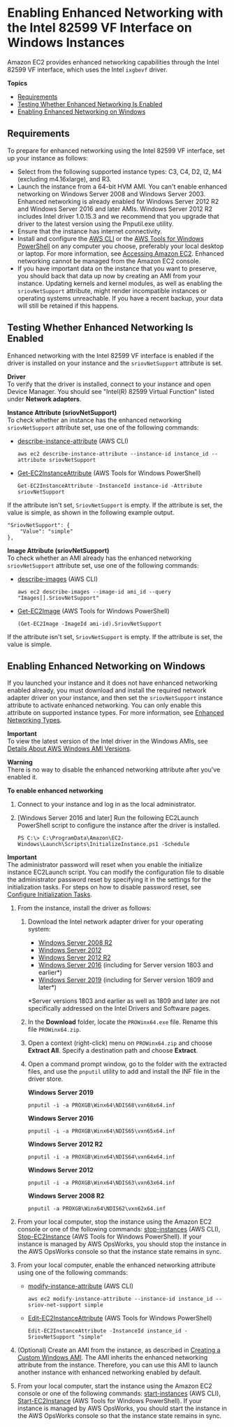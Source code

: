 # Enabling Enhanced Networking with the Intel 82599 VF Interface on Windows Instances<a name="sriov-networking"></a>

Amazon EC2 provides enhanced networking capabilities through the Intel 82599 VF interface, which uses the Intel `ixgbevf` driver\.

**Topics**
+ [Requirements](#ixgbevf-requirements)
+ [Testing Whether Enhanced Networking Is Enabled](#test-enhanced-networking)
+ [Enabling Enhanced Networking on Windows](#enable-enhanced-networking)

## Requirements<a name="ixgbevf-requirements"></a>

To prepare for enhanced networking using the Intel 82599 VF interface, set up your instance as follows:
+ Select from the following supported instance types: C3, C4, D2, I2, M4 \(excluding m4\.16xlarge\), and R3\.
+ Launch the instance from a 64\-bit HVM AMI\. You can't enable enhanced networking on Windows Server 2008 and Windows Server 2003\. Enhanced networking is already enabled for Windows Server 2012 R2 and Windows Server 2016 and later AMIs\. Windows Server 2012 R2 includes Intel driver 1\.0\.15\.3 and we recommend that you upgrade that driver to the latest version using the Pnputil\.exe utility\. 
+ Ensure that the instance has internet connectivity\.
+ Install and configure the [AWS CLI](https://docs.aws.amazon.com/cli/latest/userguide/cli-chap-getting-set-up.html) or the [AWS Tools for Windows PowerShell](https://docs.aws.amazon.com/powershell/latest/userguide/) on any computer you choose, preferably your local desktop or laptop\. For more information, see [Accessing Amazon EC2](concepts.md#access-ec2)\. Enhanced networking cannot be managed from the Amazon EC2 console\.
+ If you have important data on the instance that you want to preserve, you should back that data up now by creating an AMI from your instance\. Updating kernels and kernel modules, as well as enabling the `sriovNetSupport` attribute, might render incompatible instances or operating systems unreachable\. If you have a recent backup, your data will still be retained if this happens\.

## Testing Whether Enhanced Networking Is Enabled<a name="test-enhanced-networking"></a>

Enhanced networking with the Intel 82599 VF interface is enabled if the driver is installed on your instance and the `sriovNetSupport` attribute is set\. 

**Driver**  
To verify that the driver is installed, connect to your instance and open Device Manager\. You should see "Intel\(R\) 82599 Virtual Function" listed under **Network adapters**\.

**Instance Attribute \(sriovNetSupport\)**  
To check whether an instance has the enhanced networking `sriovNetSupport` attribute set, use one of the following commands:
+ [describe\-instance\-attribute](https://docs.aws.amazon.com/cli/latest/reference/ec2/describe-instance-attribute.html) \(AWS CLI\)

  ```
  aws ec2 describe-instance-attribute --instance-id instance_id --attribute sriovNetSupport
  ```
+ [Get\-EC2InstanceAttribute](https://docs.aws.amazon.com/powershell/latest/reference/items/Get-EC2InstanceAttribute.html) \(AWS Tools for Windows PowerShell\)

  ```
  Get-EC2InstanceAttribute -InstanceId instance-id -Attribute sriovNetSupport
  ```

If the attribute isn't set, `SriovNetSupport` is empty\. If the attribute is set, the value is simple, as shown in the following example output\.

```
"SriovNetSupport": {
    "Value": "simple"
},
```

**Image Attribute \(sriovNetSupport\)**  
To check whether an AMI already has the enhanced networking `sriovNetSupport` attribute set, use one of the following commands:
+ [describe\-images](https://docs.aws.amazon.com/cli/latest/reference/ec2/describe-images.html) \(AWS CLI\)

  ```
  aws ec2 describe-images --image-id ami_id --query "Images[].SriovNetSupport"
  ```
+ [Get\-EC2Image](https://docs.aws.amazon.com/powershell/latest/reference/items/Get-EC2Image.html) \(AWS Tools for Windows PowerShell\)

  ```
  (Get-EC2Image -ImageId ami-id).SriovNetSupport
  ```

If the attribute isn't set, `SriovNetSupport` is empty\. If the attribute is set, the value is simple\.

## Enabling Enhanced Networking on Windows<a name="enable-enhanced-networking"></a>

If you launched your instance and it does not have enhanced networking enabled already, you must download and install the required network adapter driver on your instance, and then set the `sriovNetSupport` instance attribute to activate enhanced networking\. You can only enable this attribute on supported instance types\. For more information, see [Enhanced Networking Types](enhanced-networking.md#supported_instances)\. 

**Important**  
 To view the latest version of the Intel driver in the Windows AMIs, see [Details About AWS Windows AMI Versions](windows-ami-version-history.md#windows-ami-versions)\.

**Warning**  
There is no way to disable the enhanced networking attribute after you've enabled it\.

**To enable enhanced networking**

1. <a name="amazon-linux-enhanced-networking-start-step"></a>Connect to your instance and log in as the local administrator\.

1. \[Windows Server 2016 and later\] Run the following EC2Launch PowerShell script to configure the instance after the driver is installed\.

   ```
   PS C:\> C:\ProgramData\Amazon\EC2-Windows\Launch\Scripts\InitializeInstance.ps1 -Schedule
   ```
**Important**  
The administrator password will reset when you enable the initialize instance EC2Launch script\. You can modify the configuration file to disable the administrator password reset by specifying it in the settings for the initialization tasks\. For steps on how to disable password reset, see [Configure Initialization Tasks](ec2launch.md#ec2launch-inittasks)\.

1. From the instance, install the driver as follows:

   1. Download the Intel network adapter driver for your operating system:
      + [Windows Server 2008 R2](https://downloadcenter.intel.com/detail_desc.aspx?agr=Y&DwnldID=18725)
      + [Windows Server 2012](https://downloadcenter.intel.com/download/21694/Network-Adapter-Driver-for-Windows-Server-2012-)
      + [Windows Server 2012 R2](https://downloadcenter.intel.com/download/23073/Network-Adapter-Driver-for-Windows-Server-2012-R2-)
      + [Windows Server 2016](https://downloadcenter.intel.com/download/26092/Ethernet-Intel-Network-Adapter-Driver-for-Windows-Server-2016-?product=83418) \(including for Server version 1803 and earlier\*\)
      + [Windows Server 2019](https://downloadcenter.intel.com/download/28396/Intel-Network-Adapter-Driver-for-Windows-Server-2019-?product=36773) \(including for Server version 1809 and later\*\)

      \*Server versions 1803 and earlier as well as 1809 and later are not specifically addressed on the Intel Drivers and Software pages\.

   1. In the **Download** folder, locate the `PROWinx64.exe` file\. Rename this file `PROWinx64.zip`\.

   1. Open a context \(right\-click\) menu on `PROWinx64.zip` and choose **Extract All**\. Specify a destination path and choose **Extract**\.

   1. Open a command prompt window, go to the folder with the extracted files, and use the `pnputil` utility to add and install the INF file in the driver store\. 

      **Windows Server 2019**

      ```
      pnputil -i -a PROXGB\Winx64\NDIS68\vxn68x64.inf 
      ```

      **Windows Server 2016**

      ```
      pnputil -i -a PROXGB\Winx64\NDIS65\vxn65x64.inf 
      ```

      **Windows Server 2012 R2**

      ```
      pnputil -i -a PROXGB\Winx64\NDIS64\vxn64x64.inf 
      ```

      **Windows Server 2012**

      ```
      pnputil -i -a PROXGB\Winx64\NDIS63\vxn63x64.inf
      ```

      **Windows Server 2008 R2**

      ```
      pnputil -a PROXGB\Winx64\NDIS62\vxn62x64.inf
      ```

1. From your local computer, stop the instance using the Amazon EC2 console or one of the following commands: [stop\-instances](https://docs.aws.amazon.com/cli/latest/reference/ec2/stop-instances.html) \(AWS CLI\), [Stop\-EC2Instance](https://docs.aws.amazon.com/powershell/latest/reference/items/Stop-EC2Instance.html) \(AWS Tools for Windows PowerShell\)\. If your instance is managed by AWS OpsWorks, you should stop the instance in the AWS OpsWorks console so that the instance state remains in sync\.

1. From your local computer, enable the enhanced networking attribute using one of the following commands:
   + [modify\-instance\-attribute](https://docs.aws.amazon.com/cli/latest/reference/ec2/modify-instance-attribute.html) \(AWS CLI\)

     ```
     aws ec2 modify-instance-attribute --instance-id instance_id --sriov-net-support simple
     ```
   + [Edit\-EC2InstanceAttribute](https://docs.aws.amazon.com/powershell/latest/reference/items/Edit-EC2InstanceAttribute.html) \(AWS Tools for Windows PowerShell\)

     ```
     Edit-EC2InstanceAttribute -InstanceId instance_id -SriovNetSupport "simple"
     ```

1. \(Optional\) Create an AMI from the instance, as described in [Creating a Custom Windows AMI](Creating_EBSbacked_WinAMI.md)\. The AMI inherits the enhanced networking attribute from the instance\. Therefore, you can use this AMI to launch another instance with enhanced networking enabled by default\.

1. From your local computer, start the instance using the Amazon EC2 console or one of the following commands: [start\-instances](https://docs.aws.amazon.com/cli/latest/reference/ec2/start-instances.html) \(AWS CLI\), [Start\-EC2Instance](https://docs.aws.amazon.com/powershell/latest/reference/items/Start-EC2Instance.html) \(AWS Tools for Windows PowerShell\)\. If your instance is managed by AWS OpsWorks, you should start the instance in the AWS OpsWorks console so that the instance state remains in sync\.